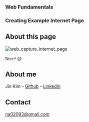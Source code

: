 ### Web Fundamentals
### Creating Example Internet Page

## About this page

![web_capture_internet_page](https://user-images.githubusercontent.com/77659317/111108343-e9e77680-8515-11eb-91cd-1cd97b737de9.jpeg)

Nice! 😄

## About me
Jin Kim - [Github](https://github.com/kimjin-012) - [LinkedIn](https://www.linkedin.com/in/jin-kim-code/)

## Contact
na02093@gmail.com
